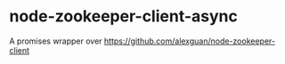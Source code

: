 # node-zookeeper-client-async
A promises wrapper over https://github.com/alexguan/node-zookeeper-client
